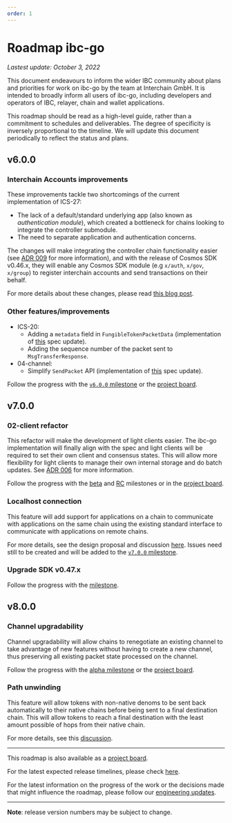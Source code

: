 ```yaml
---
order: 1
---
```


# Roadmap ibc-go

_Lastest update: October 3, 2022_

This document endeavours to inform the wider IBC community about plans and priorities for work on ibc-go by the team at Interchain GmbH. It is intended to broadly inform all users of ibc-go, including developers and operators of IBC, relayer, chain and wallet applications.

This roadmap should be read as a high-level guide, rather than a commitment to schedules and deliverables. The degree of specificity is inversely proportional to the timeline. We will update this document periodically to reflect the status and plans.

## v6.0.0

### Interchain Accounts improvements

These improvements tackle two shortcomings of the current implementation of ICS-27:

- The lack of a default/standard underlying app (also known as _authentication module_), which created a bottleneck for chains looking to integrate the controller submodule.
- The need to separate application and authentication concerns.

The changes will make integrating the controller chain functionality easier (see [ADR 009](../architecture/adr-009-v6-ics27-msgserver.md) for more information), and with the release of Cosmos SDK v0.46.x, they will enable any Cosmos SDK module (e.g `x/auth`, `x/gov`, `x/group`) to register interchain accounts and send transactions on their behalf. 

For more details about these changes, please read [this blog post](https://medium.com/the-interchain-foundation/ibc-go-v6-changes-to-interchain-accounts-f9996449d782).

### Other features/improvements

- ICS-20:
  - Adding a `metadata` field in `FungibleTokenPacketData` (implementation of [this](https://github.com/cosmos/ibc/pull/842) spec update).
  - Adding the sequence number of the packet sent to `MsgTransferResponse`.
- 04-channel:
  - Simplify `SendPacket` API (implementation of [this](https://github.com/cosmos/ibc/pull/731) spec update).

Follow the progress with the [`v6.0.0` milestone](https://github.com/cosmos/ibc-go/milestone/35) or the [project board](https://github.com/orgs/cosmos/projects/7/views/23).

## v7.0.0

### 02-client refactor

This refactor will make the development of light clients easier. The ibc-go implementation will finally align with the spec and light clients will be required to set their own client and consensus states. This will allow more flexibility for light clients to manage their own internal storage and do batch updates. See [ADR 006](../architecture/adr-006-02-client-refactor.md) for more information.

Follow the progress with the [beta](https://github.com/cosmos/ibc-go/milestone/25) and [RC](https://github.com/cosmos/ibc-go/milestone/27) milestones or in the [project board](https://github.com/orgs/cosmos/projects/7/views/14).

### Localhost connection

This feature will add support for applications on a chain to communicate with applications on the same chain using the existing standard interface to communicate with applications on remote chains.

For more details, see the design proposal and discussion [here](https://github.com/cosmos/ibc-go/discussions/2191). Issues need still to be created and will be added to the [`v7.0.0` milestone](https://github.com/cosmos/ibc-go/milestone/34).

### Upgrade SDK v0.47.x

Follow the progress with the [milestone](https://github.com/cosmos/ibc-go/milestone/36).

## v8.0.0

### Channel upgradability

Channel upgradability will allow chains to renegotiate an existing channel to take advantage of new features without having to create a new channel, thus preserving all existing packet state processed on the channel.

Follow the progress with the [alpha milestone](https://github.com/cosmos/ibc-go/milestone/29) or the [project board](https://github.com/orgs/cosmos/projects/7/views/17).

### Path unwinding

This feature will allow tokens with non-native denoms to be sent back automatically to their native chains before being sent to a final destination chain. This will allow tokens to reach a final destination with the least amount possible of hops from their native chain.

For more details, see this [discussion](https://github.com/cosmos/ibc/discussions/824).

---

This roadmap is also available as a [project board](https://github.com/orgs/cosmos/projects/7/views/25).

For the latest expected release timelines, please check [here](https://github.com/cosmos/ibc-go/wiki/Release-timeline).

For the latest information on the progress of the work or the decisions made that might influence the roadmap, please follow our [engineering updates](https://github.com/cosmos/ibc-go/wiki/Engineering-updates).

---

**Note**: release version numbers may be subject to change.
